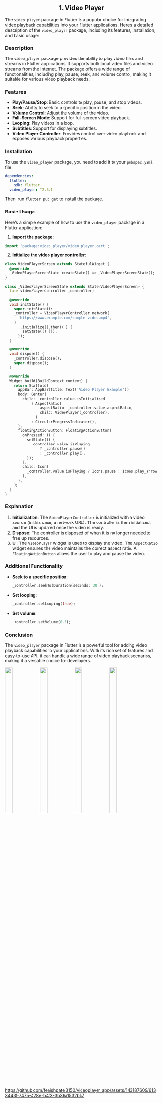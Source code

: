 <h2 align = "center"> 1. Video Player </h2>


The `video_player` package in Flutter is a popular choice for integrating video playback capabilities into your Flutter applications. Here’s a detailed description of the `video_player` package, including its features, installation, and basic usage:

### Description
The `video_player` package provides the ability to play video files and streams in Flutter applications. It supports both local video files and video streams from the internet. The package offers a wide range of functionalities, including play, pause, seek, and volume control, making it suitable for various video playback needs.

### Features
- **Play/Pause/Stop**: Basic controls to play, pause, and stop videos.
- **Seek**: Ability to seek to a specific position in the video.
- **Volume Control**: Adjust the volume of the video.
- **Full-Screen Mode**: Support for full-screen video playback.
- **Looping**: Play videos in a loop.
- **Subtitles**: Support for displaying subtitles.
- **Video Player Controller**: Provides control over video playback and exposes various playback properties.

### Installation
To use the `video_player` package, you need to add it to your `pubspec.yaml` file:

```yaml
dependencies:
  flutter:
    sdk: flutter
  video_player: ^2.5.1
```

Then, run `flutter pub get` to install the package.

### Basic Usage

Here's a simple example of how to use the `video_player` package in a Flutter application:

1. **Import the package**:

```dart
import 'package:video_player/video_player.dart';
```

2. **Initialize the video player controller**:

```dart
class VideoPlayerScreen extends StatefulWidget {
  @override
  _VideoPlayerScreenState createState() => _VideoPlayerScreenState();
}

class _VideoPlayerScreenState extends State<VideoPlayerScreen> {
  late VideoPlayerController _controller;

  @override
  void initState() {
    super.initState();
    _controller = VideoPlayerController.network(
      'https://www.example.com/sample-video.mp4',
    )
      ..initialize().then((_) {
        setState(() {});
      });
  }

  @override
  void dispose() {
    _controller.dispose();
    super.dispose();
  }

  @override
  Widget build(BuildContext context) {
    return Scaffold(
      appBar: AppBar(title: Text('Video Player Example')),
      body: Center(
        child: _controller.value.isInitialized
            ? AspectRatio(
                aspectRatio: _controller.value.aspectRatio,
                child: VideoPlayer(_controller),
              )
            : CircularProgressIndicator(),
      ),
      floatingActionButton: FloatingActionButton(
        onPressed: () {
          setState(() {
            _controller.value.isPlaying
                ? _controller.pause()
                : _controller.play();
          });
        },
        child: Icon(
          _controller.value.isPlaying ? Icons.pause : Icons.play_arrow,
        ),
      ),
    );
  }
}
```

### Explanation
1. **Initialization**: The `VideoPlayerController` is initialized with a video source (in this case, a network URL). The controller is then initialized, and the UI is updated once the video is ready.
2. **Dispose**: The controller is disposed of when it is no longer needed to free up resources.
3. **UI**: The `VideoPlayer` widget is used to display the video. The `AspectRatio` widget ensures the video maintains the correct aspect ratio. A `FloatingActionButton` allows the user to play and pause the video.

### Additional Functionality
- **Seek to a specific position**:
  ```dart
  _controller.seekTo(Duration(seconds: 30));
  ```
- **Set looping**:
  ```dart
  _controller.setLooping(true);
  ```
- **Set volume**:
  ```dart
  _controller.setVolume(0.5);
  ```

### Conclusion
The `video_player` package in Flutter is a powerful tool for adding video playback capabilities to your applications. With its rich set of features and easy-to-use API, it can handle a wide range of video playback scenarios, making it a versatile choice for developers.

<img src = "https://github.com/fenishpatel3150/videoplayer_app/assets/143187609/1fde8b34-8c12-48dc-96f8-13679247395c" width=22% height=35%>
<img src = "https://github.com/fenishpatel3150/videoplayer_app/assets/143187609/ee4c5c62-bc0c-4691-9abe-87ec3f53a4b1" width=22% height=35%>
<img src = "https://github.com/fenishpatel3150/videoplayer_app/assets/143187609/1906bb93-1843-4002-b66f-7cfe057c18dc" width=22% height=35%>
<img src = "https://github.com/fenishpatel3150/videoplayer_app/assets/143187609/d8cf7166-a3e7-44ed-8c0b-8d67b98cbbea" width=22% height=35%>




https://github.com/fenishpatel3150/videoplayer_app/assets/143187609/6133443f-7475-428e-b4f3-3b36a1532b57
